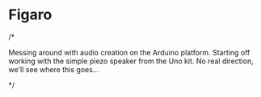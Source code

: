 # Figaro

/*

Messing around with audio creation on the Arduino platform.
Starting off working with the simple piezo speaker from the Uno kit.
No real direction, we'll see where this goes...

*/
